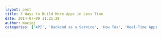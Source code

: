 ```yaml
---
layout: post
title: 3 Ways to Build More Apps in Less Time
date: 2014-07-09 11:21:29
author: maciej
categories: ['API', 'Backend as a Service', 'How Tos', 'Real-Time Apps', 'Real-Time Sync']
---
```

